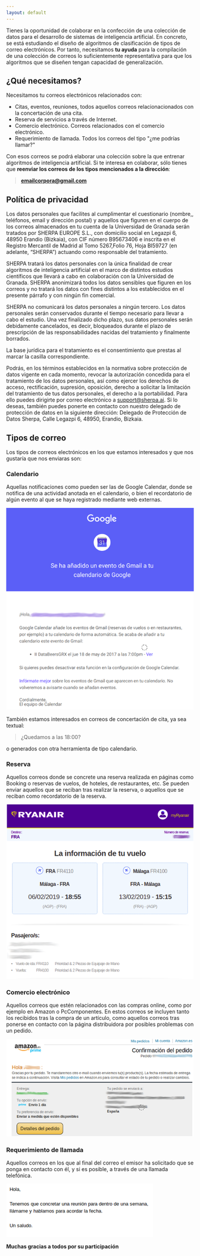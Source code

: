 ```yaml
---
layout: default
---
```



Tienes la oportunidad de colaborar en la confección de una colección de datos para el desarrollo de sistemas de inteligencia artificial. En concreto, se está estudiando el diseño de algoritmos de clasificación de tipos de correo electrónicos. Por tanto, necesitamos **tu ayuda** para la compilación de una colección de correos lo suficientemente representativa para que los algoritmos que se diseñen tengan capacidad de generalización.

## ¿Qué necesitamos?

Necesitamos tu correos electrónicos relacionados con:
- Citas, eventos, reuniones, todos aquellos correos relacionacionados con la concertación de una cita.
- Reserva de servicios a través de Internet.
- Comercio electrónico. Correos relacionados con el comercio electrónico.
- Requerimiento de llamada. Todos los correos del tipo "¿me podrías llamar?"

Con esos correos se podrá elaborar una colección sobre la que entrenar algoritmos de inteligencia artificial. Si te interesa en colaborar, sólo tienes que **reenviar los correos de los tipos mencionados a la dirección**:

> **emailcorpora@gmail.com**

## Política de privacidad

Los datos personales que facilites al cumplimentar el cuestionario (nombre,, teléfonos, email y dirección postal) y aquellos que figuren en el cuerpo de los correos almacenados en tu cuenta de la Universidad de Granada serán tratados por SHERPA EUROPE S.L., con domicilio social en Legazpi 6, 48950 Erandio (Bizkaia), con CIF número B95673406 e inscrita en el Registro Mercantil de Madrid al Tomo 5267,Folio 76, Hoja BI59727 (en adelante, “SHERPA”) actuando como responsable del tratamiento.

SHERPA tratará los datos personales con la única finalidad de crear algoritmos de inteligencia artificial en el marco de distintos estudios científicos que llevará a cabo en colaboración con la Universidad de Granada. SHERPA anonimizará todos los datos sensibles que figuren en los correos y no tratará los datos con fines distintos a los establecidos en el presente párrafo y con ningún fin comercial.

SHERPA no comunicará los datos personales a ningún tercero. Los datos personales serán conservados durante el tiempo necesario para llevar a cabo el estudio. Una vez finalizado dicho plazo, sus datos personales serán debidamente cancelados, es decir, bloqueados durante el plazo de prescripción de las responsabilidades nacidas del tratamiento y finalmente borrados.

La base jurídica para el tratamiento es el consentimiento que prestas al marcar la casilla correspondiente.

Podrás, en los términos establecidos en la normativa sobre protección de datos vigente en cada momento, revocar la autorización concedida para el tratamiento de los datos personales, así como ejercer los derechos de acceso, rectificación, supresión, oposición, derecho a solicitar la limitación del tratamiento de tus datos personales, el derecho a la portabilidad. Para ello puedes dirigirte por correo electrónico a support@sherpa.ai. Si lo deseas, también puedes ponerte en contacto con nuestro delegado de protección de datos en la siguiente dirección: Delegado de Protección de Datos Sherpa, Calle Legazpi 6, 48950, Erandio, Bizkaia.

## Tipos de correo

Los tipos de correos electrónicos en los que estamos interesados y que nos gustaría que nos enviaras son:

### Calendario

Aquellas notificaciones como pueden ser las de Google Calendar, donde se notifica de una actividad anotada en el calendario, o bien el recordatorio de algún evento al que se haya registrado mediante web externas.

![Image](/assets/images/EjemploCalendario.png)

También estamos interesados en correos de concertación de cita, ya sea textual:

> ¿Quedamos a las 18:00?

o generados con otra herramienta de tipo calendario.

### Reserva

Aquellos correos donde se concrete una reserva realizada en páginas como Booking o reservas de vuelos, de hoteles, de restaurantes, etc. Se pueden enviar aquellos que se reciban tras realizar la reserva, o aquellos que se reciban como recordatorio de la reserva.

![Image](/assets/images/EjemploReserva.png)

### Comercio electrónico

Aquellos correos que estén relacionados con las compras online, como por ejemplo en Amazon o PcComponentes. En estos correos se incluyen tanto los recibidos tras la compra de un artículo, como aquellos correos tras ponerse en contacto con la página distribuidora por posibles problemas con un pedido.

![Image](/assets/images/EjemploComercioElectronico.png)

### Requerimiento de llamada

Aquellos correos en los que al final del correo el emisor ha solicitado que se ponga en contacto con él, y si es posible, a través de una llamada telefónica.

![Image](/assets/images/EjemploCallme.png)


**Muchas gracias a todos por su participación**
